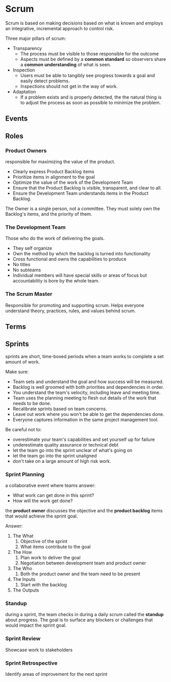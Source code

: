 # Scrum

Scrum is based on making decisions based on what is known and employs an integrative, incremental approach to control risk.

Three major pillars of scrum:

- Transparency
  - The process must be visible to those responsible for the outcome
  - Aspects must be defined by a **common standard** so observers share a **common understanding** of what is seen.
- Inspection
  - Users must be able to tangibly see progress towards a goal and easily detect problems.
  - Inspections should not get in the way of work.
- Adaptation
  - If a problem exists and is properly detected, the the natural thing is to adjust the process as soon as possible to minimize the problem.

## Events

## Roles

### Product Owners

responsible for maximizing the value of the product.

- Clearly express Product Backlog items
- Prioritize items in alignment to the goal
- Optimize the value of the work of the Development Team
- Ensure that the Product Backlog is visible, transparent, and clear to all.
- Ensure the Development Team understands items in the Product Backlog.

The Owner is a single person, not a committee. They must solely own the Backlog's items, and the priority of them.

### The Development Team

Those who do the work of delivering the goals.

- They self organize
- Own the method by which the backlog is turned into functionality
- Cross functional and owns the capabilities to produce
- No titles
- No subteams
- Individual members will have special skills or areas of focus but accountability is bore by the whole team.

### The Scrum Master

Responsible for promoting and supporting scrum. Helps everyone understand theory, practices, rules, and values behind scrum.

## Terms

## Sprints

sprints are short, time-boxed periods when a team works to complete a set amount of work.

Make sure:

- Team sets and understand the goal and how success will be measured.
- Backlog is well groomed with both priorities and dependencies in order.
- You understand the team's velocity, including leave and meeting time.
- Team uses the planning meeting to flesh out details of the work that needs to be done.
- Recalibrate sprints based on team concerns.
- Leave out work where you won't be able to get the dependencies done.
- Everyone captures information in the same project management tool.

Be careful not to:

- overestimate your team's capabilities and set yourself up for failure
- underestimate quality assurance or technical debt
- let the team go into the sprint unclear of what's going on
- let the team go into the sprint unaligned
- don't take on a large amount of high risk work.

### Sprint Planning

a collaborative event where teams answer:

- What work can get done in this sprint?
- How will the work get done?

the **product owner** discusses the objective and the **product backlog** items that would achieve the sprint goal.

Answer:

1. The What
   1. Objective of the sprint
   2. What items contribute to the goal
2. The How
   1. Plan work to deliver the goal
   2. Negotiation between development team and product owner
3. The Who
   1. Both the product owner and the team need to be present
4. The Inputs
   1. Start with the backlog
5. The Outputs

### Standup

during a sprint, the team checks in during a daily scrum called the **standup** about progress. The goal is to surface any blockers or challenges that would impact the sprint goal.

### Sprint Review

Showcase work to stakeholders

### Sprint Retrospective

Identify areas of improvement for the next sprint
